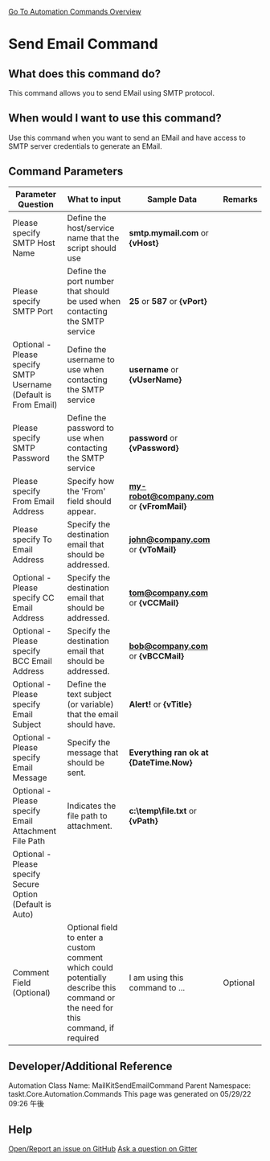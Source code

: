 <!--TITLE: Send Email Command -->
<!-- SUBTITLE: a command in the EMail Commands group. -->
[Go To Automation Commands Overview](/automation-commands.md)


# Send Email Command


## What does this command do?
This command allows you to send EMail using SMTP protocol.


## When would I want to use this command?
Use this command when you want to send an EMail and have access to SMTP server credentials to generate an EMail.


## Command Parameters
| Parameter Question   	| What to input  	|  Sample Data 	| Remarks  	|
| ---                    | ---               | ---           | ---       |
|Please specify SMTP Host Name|Define the host/service name that the script should use|**smtp.mymail.com** or **{vHost}**||
|Please specify SMTP Port|Define the port number that should be used when contacting the SMTP service|**25** or **587** or **{vPort}**||
|Optional - Please specify SMTP Username (Default is From Email)|Define the username to use when contacting the SMTP service|**username** or **{vUserName}**||
|Please specify SMTP Password|Define the password to use when contacting the SMTP service|**password** or **{vPassword}**||
|Please specify From Email Address|Specify how the 'From' field should appear.|**my-robot@company.com** or **{vFromMail}**||
|Please specify To Email Address|Specify the destination email that should be addressed.|**john@company.com** or **{vToMail}**||
|Optional - Please specify CC Email Address|Specify the destination email that should be addressed.|**tom@company.com** or **{vCCMail}**||
|Optional - Please specify BCC Email Address|Specify the destination email that should be addressed.|**bob@company.com** or **{vBCCMail}**||
|Optional - Please specify Email Subject|Define the text subject (or variable) that the email should have.|**Alert!** or **{vTitle}**||
|Optional - Please specify Email Message|Specify the message that should be sent.|**Everything ran ok at {DateTime.Now}**||
|Optional - Please specify Email Attachment File Path|Indicates the file path to attachment.|**c:\temp\file.txt** or **{vPath}**||
|Optional - Please specify Secure Option (Default is Auto)||||
|Comment Field (Optional)|Optional field to enter a custom comment which could potentially describe this command or the need for this command, if required|I am using this command to ...|Optional|




























## Developer/Additional Reference
Automation Class Name: MailKitSendEmailCommand
Parent Namespace: taskt.Core.Automation.Commands
This page was generated on 05/29/22 09:26 午後


## Help
[Open/Report an issue on GitHub](https://github.com/saucepleez/taskt/issues/new)
[Ask a question on Gitter](https://gitter.im/taskt-rpa/Lobby)
